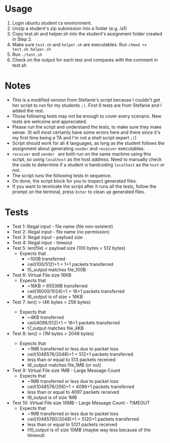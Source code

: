 # Usage
1. Login ubuntu student cs environment.
2. Unzip a student's zip submission into a folder (e.g. /a1)
3. Copy test.sh and helper.sh into the student's assignment folder created in Step 2. 
4. Make sure ```test.sh``` and ```helper.sh``` are executables. 
Run ```chmod +x test.sh helper.sh```
5. Run ```./test.sh```
6. Check on the output for each test and compares with the comment in test.sh

# Notes
* This is a modified version from Stefanie's script because I couldn't get her script to run for my students ``;(``. First 6 tests are from Stefanie and I added the rest.
* Those following tests may not be enough to cover every scenario. New tests are welcome and appreciated.
* Please run the script and understand the tests, to make sure they make sense. (It will most certainly have some errors here and there since it's my first time being a TA and I'm not a shell script expert ``;(``)
* Script should work for all 4 languages, as long as the student follows the assignment about generating ``sender`` and ``receiver`` executables.
* ``receiver`` and ``sender `` are both run on the same machine using this script, so using ``localhost`` as the host address. Need to manually check the code to determine if a student is hardcoding ``localhost`` as the `host` or not.
* The script runs the following tests in sequence.
* On done, the script block for you to inspect generated files.
* If you want to terminate the script after it runs all the tests, follow the prompt on the terminal, press ``Enter`` to clean up generated files.

# Tests
* Test 1: Illegal input - file name (file non-existent)
* Test 2: Illegal input - file name (no permission)
* Test 3: Illegal input - payload size
* Test 4: Illegal input - timeout
* Test 5: len(file) < payload size (100 bytes < 512 bytes)
  * Expects that 	
    * ~100B transferred
	* ceil(100/512)+1 = 1+1 packets transferred
    * t5_output matches file_100B
* Test 6: Virtual File size 16KB
  * Expects that 	
    * ~16KB = 65536B transferred
    * ceil(16000/1024)+1 = 16+1 packets transferred
    * t6_output is of size = 16KB
* Test 7: len(<file>) > <payload size> (4K bytes > 256 bytes)
  * Expects that 
    * ~4KB transferred
    * ceil(4096/512)+1 = 16+1 packets transferred
    *	t7_output matches file_4KB
* Test 8: len(<file>) > <payload size> (1M bytes > 2048 bytes)
  * Expects that
    * ~1MB transferred or less due to packet loss
    * ceil(1048576/2048)+1 = 512+1 packets transferred
    * less than or equal to 513 packets received
    * t8_output matches file_1MB (or not)
* Test 9: Virtual File size 1MB - Large Message Count
  * Expects that
    * ~1MB transferred or less due to packet loss
    * ceil(1048576/256)+1 = 4096+1 packets transferred
    * less than or equal to 4097 packets received
    * t9_output is of size 1MB
* Test 10: Virtual File size 10MB - Large Message Count - TIMEOUT
  * Expects that
    * ~1MB transferred or less due to packet loss
    * ceil(10485760/2048)+1 = 5120+1 packets transferred
    * less than or equal to 5121 packets received
    * t10_output is of size 10MB (maybe way less because of the timeout)